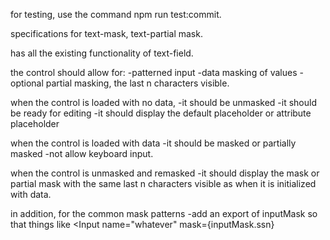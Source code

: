 for testing, use the command npm run test:commit. 

specifications for  text-mask, text-partial mask. 

has all the existing functionality of text-field.

the control should allow for:
-patterned input
-data masking of values
-optional partial masking, the last n characters visible. 


when the control is loaded with no data, 
-it should be unmasked
-it should be ready for editing
-it should display the default placeholder or attribute placeholder


when the control is loaded with data
-it should be masked or partially masked
-not allow keyboard input. 

when the control is unmasked and remasked
-it should display the mask or partial mask with the same last n characters visible as when it is initialized with data. 

in addition, for the common mask patterns
-add an export of inputMask so that things like 
<Input name="whatever" 
  mask={inputMask.ssn}
>


